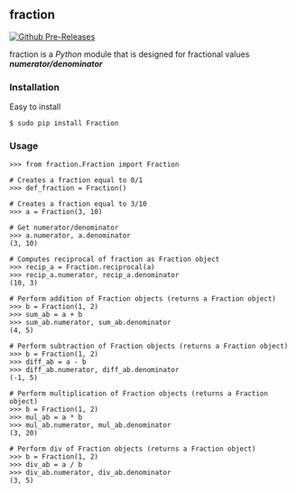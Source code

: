 ## fraction
[![Github Pre-Releases](https://img.shields.io/github/downloads-pre/atom/atom/latest/total.svg?style=plastic)](https://pypi.python.org/pypi/Fraction/0.3)

fraction is a _Python_ module that is designed for fractional values **_numerator/denominator_**

### Installation
Easy to install
```
$ sudo pip install Fraction
```
### Usage
```
>>> from fraction.Fraction import Fraction

# Creates a fraction equal to 0/1
>>> def_fraction = Fraction()

# Creates a fraction equal to 3/10
>>> a = Fraction(3, 10)

# Get numerator/denominator
>>> a.numerator, a.denominator
(3, 10)

# Computes reciprocal of fraction as Fraction object
>>> recip_a = Fraction.reciprocal(a)
>>> recip_a.numerator, recip_a.denominator
(10, 3)

# Perform addition of Fraction objects (returns a Fraction object)
>>> b = Fraction(1, 2)
>>> sum_ab = a + b
>>> sum_ab.numerator, sum_ab.denominator
(4, 5)

# Perform subtraction of Fraction objects (returns a Fraction object)
>>> b = Fraction(1, 2)
>>> diff_ab = a - b
>>> diff_ab.numerator, diff_ab.denominator
(-1, 5)

# Perform multiplication of Fraction objects (returns a Fraction object)
>>> b = Fraction(1, 2)
>>> mul_ab = a * b
>>> mul_ab.numerator, mul_ab.denominator
(3, 20)

# Perform div of Fraction objects (returns a Fraction object)
>>> b = Fraction(1, 2)
>>> div_ab = a / b
>>> div_ab.numerator, div_ab.denominator
(3, 5)
```
